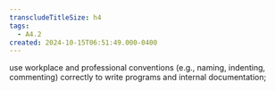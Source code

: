 ```yaml
---
transcludeTitleSize: h4
tags:
  - A4.2
created: 2024-10-15T06:51:49.000-0400
---
```

use workplace and professional conventions (e.g., naming, indenting, commenting) correctly to write programs and internal documentation;
